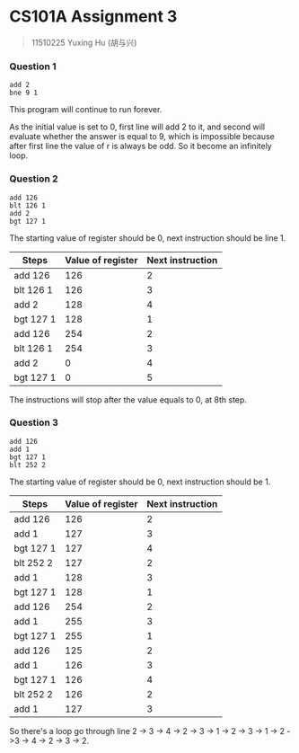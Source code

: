 # CS101A Assignment 3

> 11510225 Yuxing Hu (胡与兴)

### Question 1

```
add 2 
bne 9 1
```

This program will continue to run forever. 

As the initial value is set to 0, first line will add 2 to it, and second will evaluate whether the answer is equal to 9, which is impossible because after first line the value of r is always be odd. So it become an infinitely loop.

### Question 2

```
add 126
blt 126 1
add 2 
bgt 127 1
```

The starting value of register should be 0, next instruction should be line 1.

| Steps     | Value of register | Next instruction |
| --------- | ----------------- | ---------------- |
| add 126   | 126               | 2                |
| blt 126 1 | 126               | 3                |
| add 2     | 128               | 4                |
| bgt 127 1 | 128               | 1                |
| add 126   | 254               | 2                |
| blt 126 1 | 254               | 3                |
| add 2     | 0                 | 4                |
| bgt 127 1 | 0                 | 5                |

 The instructions will stop after the value equals to 0, at 8th step.

### Question 3

```
add 126
add 1
bgt 127 1 
blt 252 2
```

The starting value of register should be 0, next instruction should be 1.

| Steps     | Value of register | Next instruction |
| --------- | ----------------- | ---------------- |
| add 126   | 126               | 2                |
| add 1     | 127               | 3                |
| bgt 127 1 | 127               | 4                |
| blt 252 2 | 127               | 2                |
| add 1     | 128               | 3                |
| bgt 127 1 | 128               | 1                |
| add 126   | 254               | 2                |
| add 1     | 255               | 3                |
| bgt 127 1 | 255               | 1                |
| add 126   | 125               | 2                |
| add 1     | 126               | 3                |
| bgt 127 1 | 126               | 4                |
| blt 252 2 | 126               | 2                |
| add 1     | 127               | 3                |

 So there's a loop go through line 2 -> 3 -> 4 -> 2 -> 3 -> 1 -> 2 -> 3 -> 1 -> 2 ->3 -> 4 -> 2 -> 3 -> 2.